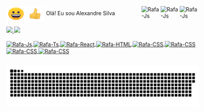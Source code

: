 
<img align="center" alt="Rafa-Js" height="40" width="50" src="https://github.com/Alexandre-Paulo-Silva/Alexandre-Paulo-Silva/blob/main/beaming_face_with_smiling_eyes_256_2.gif"><img align="center" alt="Rafa-Js" height="40" width="50" src="https://github.com/Alexandre-Paulo-Silva/Alexandre-Paulo-Silva/blob/main/thumbs_up_sign_256_1.gif"> Olá! Eu sou Alexandre Silva <img align="right" alt="Rafa-Js" height="40" width="50" src="https://media.giphy.com/media/HQTYdpx1yhxWpugAi2/giphy.gif"><img align="right" alt="Rafa-Js" height="40" width="50" src="https://media.giphy.com/media/Q5i0sbSNRKdDMs4L4p/giphy.gif"><img align="right" alt="Rafa-Js" height="40" width="50" src="https://media.giphy.com/media/jj1nSei4YucbDfcPxt/giphy.gif">

 <div>
  <a href="https://github.com/Alexandre-Paulo-Silva"> 
  <img height="180em" src="https://github-readme-stats.vercel.app/api?username=Alexandre-Paulo-Silva&show_icons=true&theme=dark&include_all_commits=true&       count_private=true"/>
  <img height="180em" src="https://github-readme-stats.vercel.app/api/top-langs/?username=Alexandre-Paulo-Silva&layout=compact&langs_count=7&theme=dark"/>
</div>
  
<div style="display: inline_block"><br>
  
  <img align="center" alt="Rafa-Js" height="30" width="90" src="https://img.shields.io/badge/HTML-239120?style=for-the-badge&logo=html5&logoColor=white">
  <img align="center" alt="Rafa-Ts" height="30" width="90" src="https://img.shields.io/badge/CSS3-1572B6?style=for-the-badge&logo=css3&logoColor=white">
  <img align="center" alt="Rafa-React" height="30" width="120" src="https://img.shields.io/badge/JavaScript-F7DF1E?style=for-the-badge&logo=javascript&logoColor=black">
  <img align="center" alt="Rafa-HTML" height="30" width="90" src="https://img.shields.io/badge/PHP-777BB4?style=for-the-badge&logo=php&logoColor=white">
  <img align="center" alt="Rafa-CSS" height="30" width="90" src="https://img.shields.io/badge/Node.js-339933?style=for-the-badge&logo=nodedotjs&logoColor=white">
  <img align="center" alt="Rafa-CSS" height="30" width="100" src="https://img.shields.io/badge/Java-ED8B00?style=for-the-badge&logo=java&logoColor=white">
  <img align="center" alt="Rafa-CSS" height="30" width="100" src="https://img.shields.io/badge/MongoDB-4EA94B?style=for-the-badge&logo=mongodb&logoColor=white">
  <img align="center" alt="Rafa-CSS" height="30" width="100" src="https://img.shields.io/badge/MySQL-00000F?style=for-the-badge&logo=mysql&logoColor=white">
 </div>
  
  ##
 
  ![Snake animation](https://github.com/Alexandre-Paulo-Silva/Alexandre-Paulo-Silva/blob/main/cobra.svg)
 
<div> 

